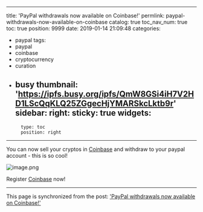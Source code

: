 
---
title: 'PayPal withdrawals now available on Coinbase!'
permlink: paypal-withdrawals-now-available-on-coinbase
catalog: true
toc_nav_num: true
toc: true
position: 9999
date: 2019-01-14 21:09:48
categories:
- paypal
tags:
- paypal
- coinbase
- cryptocurrency
- curation
- busy
thumbnail: 'https://ipfs.busy.org/ipfs/QmW8GSi4iH7V2HD1LScQqKLQ25ZGgecHjYMARSkcLktb9r'
sidebar:
    right:
        sticky: true
widgets:
    -
        type: toc
        position: right
---


You can now sell your cryptos in [Coinbase](https://justyy.com/out/coinbase)  and withdraw to your paypal account - this is so cool!

![image.png](https://ipfs.busy.org/ipfs/QmW8GSi4iH7V2HD1LScQqKLQ25ZGgecHjYMARSkcLktb9r)

Register [Coinbase](https://justyy.com/out/coinbase) now!

- - -

This page is synchronized from the post: ['PayPal withdrawals now available on Coinbase!'](https://steemit.com/@justyy/paypal-withdrawals-now-available-on-coinbase)
